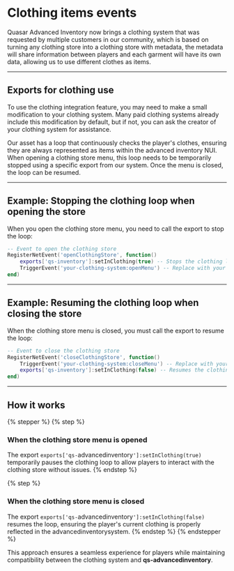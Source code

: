# Clothing items events

Quasar Advanced Inventory now brings a clothing system that was requested by multiple customers in our community, which is based on turning any clothing store into a clothing store with metadata, the metadata will share information between players and each garment will have its own data, allowing us to use different clothes as items.

***

## **Exports for clothing use**

To use the clothing integration feature, you may need to make a small modification to your clothing system. Many paid clothing systems already include this modification by default, but if not, you can ask the creator of your clothing system for assistance.

Our asset has a loop that continuously checks the player's clothes, ensuring they are always represented as items within the advanced inventory NUI. When opening a clothing store menu, this loop needs to be temporarily stopped using a specific export from our system. Once the menu is closed, the loop can be resumed.

***

## Example: Stopping the clothing loop when opening the store

When you open the clothing store menu, you need to call the export to stop the loop:

```lua
-- Event to open the clothing store
RegisterNetEvent('openClothingStore', function()
    exports['qs-inventory']:setInClothing(true) -- Stops the clothing loop
    TriggerEvent('your-clothing-system:openMenu') -- Replace with your clothing system's open event
end)
```

***

## Example: Resuming the clothing loop when closing the store

When the clothing store menu is closed, you must call the export to resume the loop:

```lua
-- Event to close the clothing store
RegisterNetEvent('closeClothingStore', function()
    TriggerEvent('your-clothing-system:closeMenu') -- Replace with your clothing system's close event
    exports['qs-inventory']:setInClothing(false) -- Resumes the clothing loop
end)
```

***

## How it works

{% stepper %}
{% step %}
### **When the clothing store menu is opened**

The export `exports['qs-`advancedinventory`']:setInClothing(true)` temporarily pauses the clothing loop to allow players to interact with the clothing store without issues.
{% endstep %}

{% step %}
### **When the clothing store menu is closed**

The export `exports['qs-`advancedinventory`']:setInClothing(false)` resumes the loop, ensuring the player's current clothing is properly reflected in the advancedinventorysystem.
{% endstep %}
{% endstepper %}

This approach ensures a seamless experience for players while maintaining compatibility between the clothing system and **qs-advancedinventory**.

